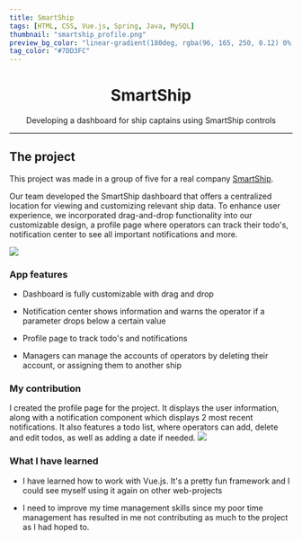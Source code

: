```yaml
---
title: SmartShip
tags: [HTML, CSS, Vue.js, Spring, Java, MySQL]
thumbnail: "smartship_profile.png"
preview_bg_color: "linear-gradient(180deg, rgba(96, 165, 250, 0.12) 0%, rgba(14, 165, 233, 0.15) 47.92%, rgba(14, 165, 233, 0.2) 100%);"
tag_color: "#7DD3FC"
---
```


<h1 style="text-align: center;">SmartShip </h1>

<p style="font-size: 14px; text-align: center;"> Developing a dashboard for ship captains using SmartShip controls</p>

---

<h2> The project </h2>
This project was made in a group of five for a real company <a href="https://www.smart-ship.eu">SmartShip</a>.

Our team developed the SmartShip dashboard that offers a centralized location for viewing and customizing relevant ship data. To enhance user experience, we incorporated drag-and-drop functionality into our customizable design, a profile page where operators can track their todo's, notification center to see all important notifications and more.

<img src= "images/covers/smartship_dashboard.png"/>

<h3>App features</h3>

-   Dashboard is fully customizable with drag and drop

-   Notification center shows information and warns the operator if a parameter drops below a certain value

-   Profile page to track todo's and notifications

-   Managers can manage the accounts of operators by deleting their account, or assigning them to another ship

<h3> My contribution </h3>
I created the profile page for the project. It displays the user information, along with a notification component which displays 2 most recent notifications. It also features a todo list, where operators can add, delete and edit todos, as well as adding a date if needed.

<img src= "images/covers/smartship_profile.png"/>

<h3>What I have learned</h3>

-   I have learned how to work with Vue.js. It's a pretty fun framework and I could see myself using it again on other web-projects

-   I need to improve my time management skills since my poor time management has resulted in me not contributing as much to the project as I had hoped to.
